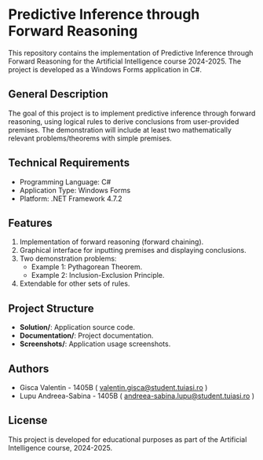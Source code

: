 # Predictive Inference through Forward Reasoning

This repository contains the implementation of Predictive Inference through Forward Reasoning for the Artificial Intelligence course 2024-2025. The project is developed as a Windows Forms application in C#.

## General Description

The goal of this project is to implement predictive inference through forward reasoning, using logical rules to derive conclusions from user-provided premises. The demonstration will include at least two mathematically relevant problems/theorems with simple premises.

## Technical Requirements

- Programming Language: C#
- Application Type: Windows Forms
- Platform: .NET Framework 4.7.2

## Features

1. Implementation of forward reasoning (forward chaining).
2. Graphical interface for inputting premises and displaying conclusions.
3. Two demonstration problems:
   - Example 1: Pythagorean Theorem.
   - Example 2: Inclusion-Exclusion Principle.
4. Extendable for other sets of rules.

## Project Structure

- **Solution/**: Application source code.
- **Documentation/**: Project documentation.
- **Screenshots/**: Application usage screenshots.

## Authors

- Gisca Valentin - 1405B ( valentin.gisca@student.tuiasi.ro )
- Lupu Andreea-Sabina - 1405B ( andreea-sabina.lupu@student.tuiasi.ro )

## License

This project is developed for educational purposes as part of the Artificial Intelligence course, 2024-2025.

